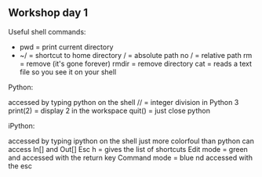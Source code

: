 Workshop day 1
---------------
Useful shell commands:

* pwd = print current directory
* ~/ = shortcut to home directory
/ = absolute path
no / = relative path
rm = remove (it's gone forever)
rmdir = remove directory 
cat = reads a text file so you see it on your shell

Python:

accessed by typing python on the shell
// = integer division in Python 3
print(2) = display 2 in the workspace
quit() = just close python

iPython:

accessed by typing ipython on the shell
just more colorfoul than python
can access In[] and Out[]
Esc h = gives the list of shortcuts
Edit mode = green and accessed with the return key
Command mode = blue nd accessed with the esc
